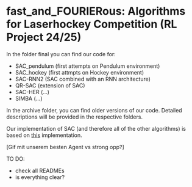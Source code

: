 # fast_and_FOURIERous: Algorithms for Laserhockey Competition (RL Project 24/25)

In the folder final you can find our code for:
- SAC_pendulum (first attempts on Pendulum environment)
- SAC_hockey (first attmpts on Hockey environment)
- SAC-RNN2 (SAC combined with an RNN architecture)
- QR-SAC (extension of SAC)
- SAC-HER (...)
- SIMBA (...)

In the archive folder, you can find older versions of our code. 
Detailed descriptions will be provided in the respective folders.

Our implementation of SAC (and therefore all of the other algorithms) is based on [this](https://github.com/pranz24/pytorch-soft-actor-critic/tree/master) implementation.

[Gif mit unserem besten Agent vs strong opp?]

TO DO: 
- check all READMEs 
- is everything clear?
